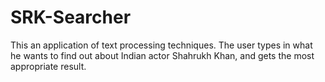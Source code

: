 SRK-Searcher
============

This an application of text processing techniques. The user types in what he wants to find out about Indian actor Shahrukh Khan, and gets the most appropriate result. 
